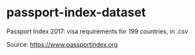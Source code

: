 # passport-index-dataset
Passport Index 2017: visa requirements for 199 countries, in .csv

Source: https://www.passportindex.org
